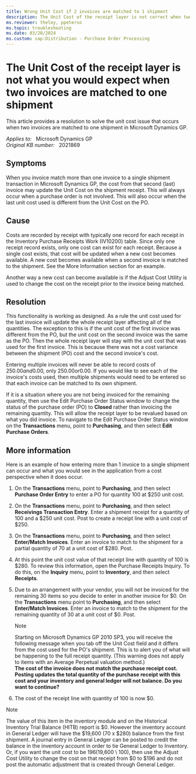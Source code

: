 ```yaml
---
title: Wrong Unit Cost if 2 invoices are matched to 1 shipment
description: The Unit Cost of the receipt layer is not correct when two invoices are matched to one shipment in Microsoft Dynamics GP. Provides a resolution.
ms.reviewer: theley, ppeterso
ms.topic: troubleshooting
ms.date: 03/20/2024
ms.custom: sap:Distribution - Purchase Order Processing
---
```

# The Unit Cost of the receipt layer is not what you would expect when two invoices are matched to one shipment

This article provides a resolution to solve the unit cost issue that occurs when two invoices are matched to one shipment in Microsoft Dynamics GP.

_Applies to:_ &nbsp; Microsoft Dynamics GP  
_Original KB number:_ &nbsp; 2021869

## Symptoms

When you invoice match more than one invoice to a single shipment transaction in Microsoft Dynamics GP, the cost from that second (last) invoice may update the Unit Cost on the shipment receipt. This will always occur when a purchase order is not involved. This will also occur when the last unit cost used is different from the Unit Cost on the PO.

## Cause

Costs are recorded by receipt with typically one record for each receipt in the Inventory Purchase Receipts Work (IV10200) table. Since only one receipt record exists, only one cost can exist for each receipt. Because a single cost exists, that cost will be updated when a new cost becomes available. A new cost becomes available when a second invoice is matched to the shipment. See the More Information section for an example.

Another way a new cost can become available is if the Adjust Cost Utility is used to change the cost on the receipt prior to the invoice being matched.

## Resolution

This functionality is working as designed. As a rule the unit cost used for the last invoice will update the whole receipt layer affecting all of the quantities. The exception to this is if the unit cost of the first invoice was different from the PO, but the unit cost on the second invoice was the same as the PO. Then the whole receipt layer will stay with the unit cost that was used for the first invoice. This is because there was not a cost variance between the shipment (PO) cost and the second invoice's cost.

Entering multiple invoices will never be able to record costs of $250.00and$0.00, only $250.00or$0.00. If you would like to see each of the invoice's costs used, then multiple shipments would need to be entered so that each invoice can be matched to its own shipment.

If it is a situation where you are not being invoiced for the remaining quantity, then use the Edit Purchase Order Status window to change the status of the purchase order (PO) to **Closed** rather than invoicing the remaining quantity. This will allow the receipt layer to be revalued based on what you did invoice. To navigate to the Edit Purchase Order Status window on the **Transactions** menu, point to **Purchasing**, and then select **Edit Purchase Orders**.

## More information

Here is an example of how entering more than 1 invoice to a single shipment can occur and what you would see in the application from a cost perspective when it does occur.

1. On the **Transactions** menu, point to **Purchasing**, and then select **Purchase Order Entry** to enter a PO for quantity 100 at $250 unit cost.

2. On the **Transactions** menu, point to **Purchasing**, and then select **Receivings Transaction Entry**. Enter a shipment receipt for a quantity of 100 and a $250 unit cost. Post to create a receipt line with a unit cost of $250.

3. On the **Transactions** menu, point to **Purchasing**, and then select **Enter/Match Invoices**. Enter an invoice to match to the shipment for a partial quantity of 70 at a unit cost of $280. Post.

4. At this point the unit cost value of that receipt line with quantity of 100 is $280.  To review this information, open the Purchase Receipts Inquiry. To do this, on the **Inquiry** menu, point to **Inventory**, and then select **Receipts**.

5. Due to an arrangement with your vendor, you will not be invoiced for the remaining 30 items so you decide to enter in another invoice for $0. On the **Transactions** menu point to **Purchasing**, and then select **Enter/Match Invoices**. Enter an invoice to match to the shipment for the remaining quantity of 30 at a unit cost of $0. Post.

    > [!NOTE]
    > Starting on Microsoft Dynamics GP 2010 SP3, you will receive the following message when you tab off the Unit Cost field and it differs from the cost used for the PO's shipment. This is to alert you of what will be happening to the full receipt quantity. (This warning does not apply to items with an Average Perpetual valuation method.)  
    > **The cost of the invoice does not match the purchase receipt cost. Posting updates the total quantity of the purchase receipt with this cost and your inventory and general ledger will not balance. Do you want to continue?**

6. The cost of the receipt line with quantity of 100 is now $0.

> [!NOTE]
> The value of this item in the inventory module and on the Historical Inventory Trial Balance (HITB) report is $0. However the inventory account in General Ledger will have the $19,600 (70 x $280) balance from the first shipment. A journal entry in General Ledger can be posted to credit the balance in the inventory account in order to tie General Ledger to Inventory. Or, if you want the unit cost to be $196 ($19,600 \ 100), then use the Adjust Cost Utility to change the cost on that receipt from $0 to $196 and do not post the automatic adjustment that is created through General Ledger.
